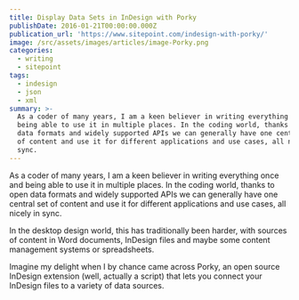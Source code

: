 ```yaml
---
title: Display Data Sets in InDesign with Porky
publishDate: 2016-01-21T00:00:00.000Z
publication_url: 'https://www.sitepoint.com/indesign-with-porky/'
image: /src/assets/images/articles/image-Porky.png
categories:
  - writing
  - sitepoint
tags:
  - indesign
  - json
  - xml
summary: >-
  As a coder of many years, I am a keen believer in writing everything once and
  being able to use it in multiple places. In the coding world, thanks to open
  data formats and widely supported APIs we can generally have one central set
  of content and use it for different applications and use cases, all nicely in
  sync.
---
```


As a coder of many years, I am a keen believer in writing everything once and being able to use it in multiple places. In the coding world, thanks to open data formats and widely supported APIs we can generally have one central set of content and use it for different applications and use cases, all nicely in sync.

In the desktop design world, this has traditionally been harder, with sources of content in Word documents, InDesign files and maybe some content management systems or spreadsheets.

Imagine my delight when I by chance came across Porky, an open source InDesign extension (well, actually a script) that lets you connect your InDesign files to a variety of data sources.
